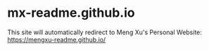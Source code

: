 # mx-readme.github.io

This site will automatically redirect to Meng Xu's Personal Website: https://mengxu-readme.github.io/
